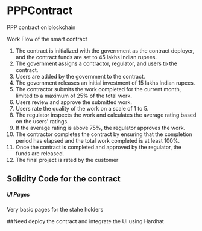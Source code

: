 # PPPContract
PPP contract on blockchain

Work Flow of the smart contract


1. The contract is initialized with the government as the contract deployer, and the contract funds are set to 45 lakhs Indian rupees.
2. The government assigns a contractor, regulator, and users to the contract.
3. Users are added by the government to the contract.
4. The government releases an initial investment of 15 lakhs Indian rupees.
5. The contractor submits the work completed for the current month, limited to a maximum of 25% of the total work.
6. Users review and approve the submitted work.
7. Users rate the quality of the work on a scale of 1 to 5.
8. The regulator inspects the work and calculates the average rating based on the users' ratings.
9. If the average rating is above 75%, the regulator approves the work.
10. The contractor completes the contract by ensuring that the completion period has elapsed and the total work completed is at least 100%.
11. Once the contract is completed and approved by the regulator, the funds are released.
12. The final project is rated by the customer


## Solidity Code for the contract ##

##### UI Pages ##
Very basic pages for the stahe holders

##Need deploy the contract and integrate the UI using Hardhat
